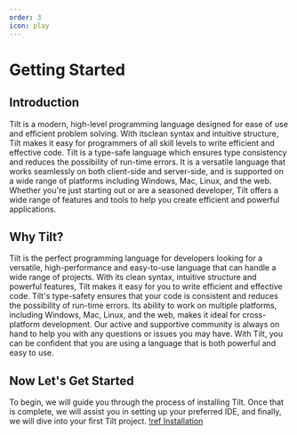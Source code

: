 ```yaml
---
order: 3
icon: play
---
```


# Getting Started

## Introduction

Tilt is a modern, high-level programming language designed for ease of use and efficient problem solving. With itsclean syntax and intuitive structure, Tilt makes it easy for programmers of all skill levels to write efficient and effective code. Tilt is a type-safe language which ensures type consistency and reduces the possibility of run-time errors. It is a versatile language that works seamlessly on both client-side and server-side, and is supported on a wide range of platforms including Windows, Mac, Linux, and the web. Whether you're just starting out or are a seasoned developer, Tilt offers a wide range of features and tools to help you create efficient and powerful applications.

## Why Tilt?

Tilt is the perfect programming language for developers looking for a versatile, high-performance and easy-to-use language that can handle a wide range of projects. With its clean syntax, intuitive structure and powerful features, Tilt makes it easy for you to write efficient and effective code. Tilt's type-safety ensures that your code is consistent and reduces the possibility of run-time errors. Its ability to work on multiple platforms, including Windows, Mac, Linux, and the web, makes it ideal for cross-platform development. Our active and supportive community is always on hand to help you with any questions or issues you may have. With Tilt, you can be confident that you are using a language that is both powerful and easy to use.

## Now Let's Get Started

To begin, we will guide you through the process of installing Tilt. Once that is complete, we will assist you in setting up your preferred IDE, and finally, we will dive into your first Tilt project.
[!ref Installation](installation)
